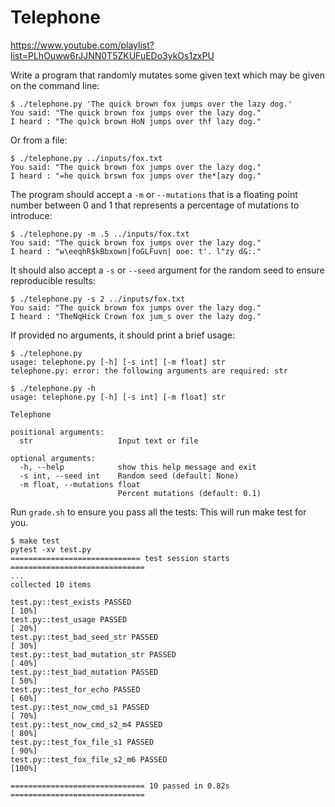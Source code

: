 # Telephone

https://www.youtube.com/playlist?list=PLhOuww6rJJNN0T5ZKUFuEDo3ykOs1zxPU

Write a program that randomly mutates some given text which may be given on the command line:

```
$ ./telephone.py 'The quick brown fox jumps over the lazy dog.'
You said: "The quick brown fox jumps over the lazy dog."
I heard : "The qu)ck brown HoN jumps over thf lazy dog."
```

Or from a file:

```
$ ./telephone.py ../inputs/fox.txt
You said: "The quick brown fox jumps over the lazy dog."
I heard : "=he quick brswn fox jumps over the*[azy dog."
```

The program should accept a `-m` or `--mutations` that is a floating point number between 0 and 1 that represents a percentage of mutations to introduce:

```
$ ./telephone.py -m .5 ../inputs/fox.txt
You said: "The quick brown fox jumps over the lazy dog."
I heard : "w\eeqhR$kBbxown|foGLFuvn| ooe: t'. l"zy d&:."
```

It should also accept a `-s` or `--seed` argument for the random seed to ensure reproducible results:

```
$ ./telephone.py -s 2 ../inputs/fox.txt
You said: "The quick brown fox jumps over the lazy dog."
I heard : "TheNqHick Crown fox jum_s over the lazy dog."
```

If provided no arguments, it should print a brief usage:

```
$ ./telephone.py
usage: telephone.py [-h] [-s int] [-m float] str
telephone.py: error: the following arguments are required: str
```

```
$ ./telephone.py -h
usage: telephone.py [-h] [-s int] [-m float] str

Telephone

positional arguments:
  str                   Input text or file

optional arguments:
  -h, --help            show this help message and exit
  -s int, --seed int    Random seed (default: None)
  -m float, --mutations float
                        Percent mutations (default: 0.1)
```

Run `grade.sh` to ensure you pass all the tests:
This will run make test for you.

```
$ make test
pytest -xv test.py
============================= test session starts ==============================
...
collected 10 items

test.py::test_exists PASSED                                              [ 10%]
test.py::test_usage PASSED                                               [ 20%]
test.py::test_bad_seed_str PASSED                                        [ 30%]
test.py::test_bad_mutation_str PASSED                                    [ 40%]
test.py::test_bad_mutation PASSED                                        [ 50%]
test.py::test_for_echo PASSED                                            [ 60%]
test.py::test_now_cmd_s1 PASSED                                          [ 70%]
test.py::test_now_cmd_s2_m4 PASSED                                       [ 80%]
test.py::test_fox_file_s1 PASSED                                         [ 90%]
test.py::test_fox_file_s2_m6 PASSED                                      [100%]

============================== 10 passed in 0.82s ==============================
```
